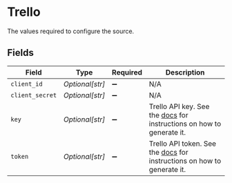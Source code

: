 # Trello

The values required to configure the source.


## Fields

| Field                                                                                                                                                                              | Type                                                                                                                                                                               | Required                                                                                                                                                                           | Description                                                                                                                                                                        |
| ---------------------------------------------------------------------------------------------------------------------------------------------------------------------------------- | ---------------------------------------------------------------------------------------------------------------------------------------------------------------------------------- | ---------------------------------------------------------------------------------------------------------------------------------------------------------------------------------- | ---------------------------------------------------------------------------------------------------------------------------------------------------------------------------------- |
| `client_id`                                                                                                                                                                        | *Optional[str]*                                                                                                                                                                    | :heavy_minus_sign:                                                                                                                                                                 | N/A                                                                                                                                                                                |
| `client_secret`                                                                                                                                                                    | *Optional[str]*                                                                                                                                                                    | :heavy_minus_sign:                                                                                                                                                                 | N/A                                                                                                                                                                                |
| `key`                                                                                                                                                                              | *Optional[str]*                                                                                                                                                                    | :heavy_minus_sign:                                                                                                                                                                 | Trello API key. See the <a href="https://developer.atlassian.com/cloud/trello/guides/rest-api/authorization/#using-basic-oauth">docs</a> for instructions on how to generate it.   |
| `token`                                                                                                                                                                            | *Optional[str]*                                                                                                                                                                    | :heavy_minus_sign:                                                                                                                                                                 | Trello API token. See the <a href="https://developer.atlassian.com/cloud/trello/guides/rest-api/authorization/#using-basic-oauth">docs</a> for instructions on how to generate it. |
